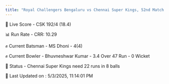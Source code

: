 ```yaml
---
title: "Royal Challengers Bengaluru vs Chennai Super Kings, 52nd Match - Live Cricket Score"
---
```


🔴 Live Score - CSK 192/4 (18.4)  

📊 Run Rate - CRR: 10.29  

✊ Current Batsman - MS Dhoni - 4(4)  

✊ Current Bowler - Bhuvneshwar Kumar - 3.4 Over 47 Run - 0 Wicket  

📑 Status - Chennai Super Kings need 22 runs in 8 balls

📝 Last Updated on : 5/3/2025, 11:14:01 PM  

